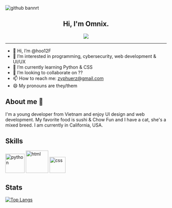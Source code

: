 ![github bannrt](https://user-images.githubusercontent.com/96026994/164997076-c7bdfdb2-80cd-4319-b96a-5fa0ce8711d7.png)
<h2 align="center">Hi, I'm Omnix.</h2>
<p align="center">
<img src="https://github-readme-streak-stats.herokuapp.com?user=hoo12F&theme=github-dark-blue&hide_border=true&date_format=M%20j%5B%2C%20Y%5D&ring=FF7A00&fire=ffc000&stroke=DDDDDD&dates=FFFFFF6D">
</p>
<hr>


- 👋 Hi, I’m @hoo12F
- 👀 I’m interested in programming, cybersecurity, web development & UI/UX
- 🌱 I’m currently learning Python & CSS
- 💞️ I’m looking to collaborate on ??
- 📫 How to reach me: zyphuerz@gmail.com
- 😄 My pronouns are they/them



## About me 📝
I'm a young developer from Vietnam and enjoy UI design and web development. My favorite food is sushi & Chow Fun and I have a cat, she's a mixed breed. I am currently in California, USA.

## Skills

<img src="https://fc-wordpress-blog-bucket.s3.us-west-2.amazonaws.com/wp-content/uploads/2021/07/21071611/480px-Python-logo-notext.svg_-2.png" alt="python" width="60"> <img src="https://upload.wikimedia.org/wikipedia/commons/thumb/6/61/HTML5_logo_and_wordmark.svg/640px-HTML5_logo_and_wordmark.svg.png" alt="
html" width="70"> <img src="https://upload.wikimedia.org/wikipedia/commons/thumb/d/d5/CSS3_logo_and_wordmark.svg/1200px-CSS3_logo_and_wordmark.svg.png" alt="css" width="50">


## Stats
[![Top Langs](https://github-readme-stats.vercel.app/api/top-langs/?username=hoo12F&layout=compact)](https://github.com/hoo12F/github-readme-stats)
<!---
baominhT/baominhT is a ✨ special ✨ repository because its `README.md` (this file) appears on your GitHub profile.
You can click the Preview link to take a look at your changes.
--->
